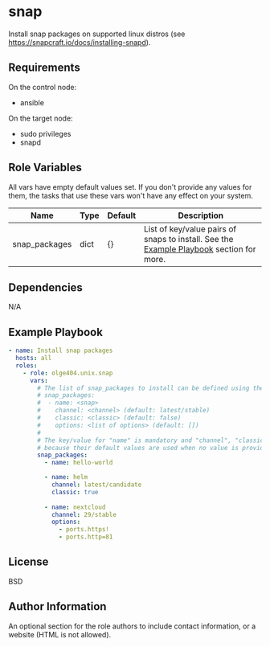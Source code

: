 snap
=========

Install snap packages on supported linux distros (see https://snapcraft.io/docs/installing-snapd).

Requirements
------------

On the control node:

* ansible

On the target node:

* sudo privileges
* snapd

Role Variables
--------------

All vars have empty default values set. If you don't provide any values for them, the tasks that use these vars won't have any effect on your system.

| Name          | Type | Default | Description                                                                                                  |
| ------------- | ---- | ------- | ------------------------------------------------------------------------------------------------------------ |
| snap_packages | dict | {}      | List of key/value pairs of snaps to install. See the [Example Playbook](#example-playbook) section for more. |

Dependencies
------------

N/A

Example Playbook
----------------

```yaml
- name: Install snap packages
  hosts: all
  roles:
    - role: olge404.unix.snap
      vars:
        # The list of snap_packages to install can be defined using these key/value pairs:
        # snap_packages:
        #  - name: <snap>
        #    channel: <channel> (default: latest/stable)
        #    classic: <classic> (default: false)
        #    options: <list of options> (default: [])
        #
        # The key/value for "name" is mandatory and "channel", "classic" and "options" are optional
        # because their default values are used when no value is provided.
        snap_packages:
          - name: hello-world

          - name: helm
            channel: latest/candidate
            classic: true
          
          - name: nextcloud
            channel: 29/stable
            options:
              - ports.https!
              - ports.http=81
```

License
-------

BSD

Author Information
------------------

An optional section for the role authors to include contact information, or a website (HTML is not allowed).
